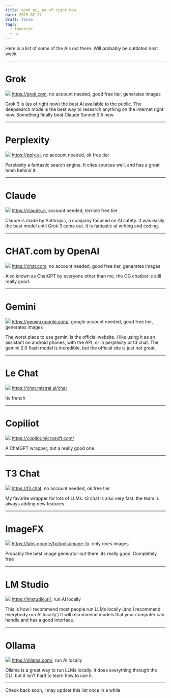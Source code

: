 ```yaml
---
title: good ai, as of right now
date: 2025-02-22
draft: false
tags:
  - favorite
  - ai
---
```

Here is a list of some of the AIs out there. Will probably be outdated next week

---
# Grok
![](/images/Pasted%20image%2020250222143903.png)
https://grok.com, no account needed, good free tier, generates images

Grok 3 is (as of right now) the best AI available to the public. The deepsearch mode is the best way to research anything on the internet right now. Something finally beat Claude Sonnet 3.5 new. 

---
# Perplexity
![](/images/Pasted%20image%2020250222144748.png)
https://pplx.ai, no account needed, ok free tier

Perplexity a fantastic search engine. It cites sources well, and has a great team behind it. 

---
# Claude
![](/images/Pasted%20image%2020250222145018.png)
https://claude.ai, account needed, terrible free tier

Claude is made by Anthropic, a company focused on AI safety. It was easily the best model until Grok 3 came out. It is fantastic at writing and coding.

---
# CHAT.com by OpenAI
![](/images/Pasted%20image%2020250222145522.png)
https://chat.com, no account needed, good free tier, generates images

Also known as ChatGPT by everyone other than me, the OG chatbot is still really good.  

---
# Gemini
![](/images/Pasted%20image%2020250222145727.png)
https://gemini.google.com/, google account needed, good free tier, generates images

The worst place to use gemini is the official website. I like using it as an assistant on android phones, with the API, or in perplexity or t3 chat. The gemini 2.0 flash model is incredible, but the official site is just not great. 

---
# Le Chat
![](/images/Pasted%20image%2020250222150302.png)
https://chat.mistral.ai/chat

Its french

---
# Copiliot
![](/images/Pasted%20image%2020250222150451.png)
https://copilot.microsoft.com/

A ChatGPT wrapper, but a really good one

---
# T3 Chat
![](/images/Pasted%20image%2020250222150645.png)
https://t3.chat, no account needed, ok free tier

My favorite wrapper for lots of LLMs. t3 chat is also very fast. the team is always adding new features. 

---
# ImageFX
![](/images/Pasted%20image%2020250222151102.png)
https://labs.google/fx/tools/image-fx. only does images

Probably the best image generator out there. its really good. Completely free

---
# LM Studio
![](/images/Pasted%20image%2020250222151140.png)
https://lmstudio.ai/, run AI locally

This is how I recommend most people run LLMs locally (and I recommend everybody run AI locally.) It will recommend models that your computer can handle and has a good interface. 

---
# Ollama
![](/images/Pasted%20image%2020250222151433.png)
https://ollama.com/, run AI locally

Ollama is a great way to run LLMs locally. It does everything through the CLI, but it isn't hard to learn how to use it. 

---


Check back soon, I may update this list once in a while